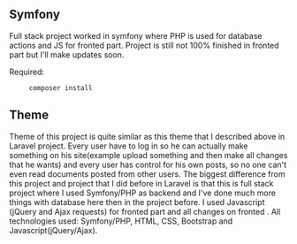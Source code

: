 ## Symfony

Full stack project worked in symfony where PHP is used for database actions and JS for fronted part.
Project is still not 100% finished in fronted part but I'll make updates soon.

Required: 
   
         composer install
         
## Theme

Theme of this project is quite similar as this theme that I described above in Laravel project. Every user have to log in so he can actually make something on his site(example upload something and then make all changes that he wants) and every user has control for his own posts, so no one can't even read documents posted from other users. The
biggest difference from this project and project that I did before in Laravel is that this is full stack project where I used Symfony/PHP as backend and I've done much
more things with database here then in the project before.
I used Javascript (jQuery and Ajax requests) for fronted part and all changes on fronted .
All technologies used: Symfony/PHP, HTML, CSS, Bootstrap and Javascript(jQuery/Ajax).
